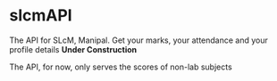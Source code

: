 # slcmAPI
The API for SLcM, Manipal. Get your marks, your attendance and your profile details
**Under Construction**

The API, for now, only serves the scores of non-lab subjects

